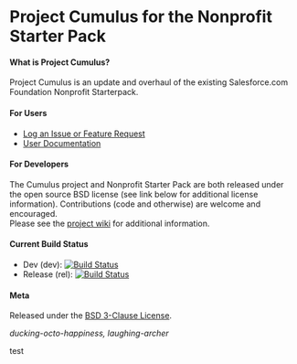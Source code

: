 Project Cumulus for the Nonprofit Starter Pack
=======

#### What is Project Cumulus?

Project Cumulus is an update and overhaul of the existing Salesforce.com Foundation Nonprofit Starterpack.


#### For Users

* <a href="https://github.com/SalesforceFoundation/Cumulus/issues?labels=&milestone=&page=1&state=open" target="_blank">Log an Issue or Feature Request</a>
* <a href="http://powerofus.force.com/articles/Resource/Nonprofit-Starter-Pack-Documentation" target="_blank">User Documentation</a>

#### For Developers

The Cumulus project and Nonprofit Starter Pack are both released under the open source BSD license (see link below for additional license information).  Contributions (code and otherwise) are welcome and encouraged.  
Please see the <a href="https://github.com/SalesforceFoundation/Cumulus/wiki" target="_blank">project wiki</a> for additional information. 

#### Current Build Status

* Dev (dev):  [![Build Status](http://ci.salesforcefoundation.org/buildStatus/icon?job=Cumulus_dev)](http://ci.salesforcefoundation.org/job/Cumulus_dev/)
* Release (rel):  [![Build Status](http://ci.salesforcefoundation.org/buildStatus/icon?job=Cumulus_rel)](http://ci.salesforcefoundation.org/job/Cumulus_rel)

#### Meta

Released under the [BSD 3-Clause License](http://www.opensource.org/licenses/BSD-3-Clause).

_ducking-octo-happiness, laughing-archer_

test
